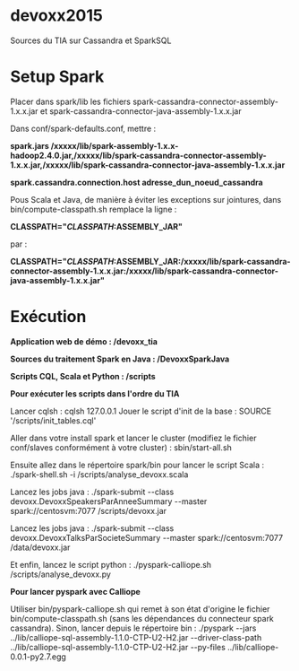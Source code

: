 # devoxx2015
Sources du TIA sur Cassandra et SparkSQL

# Setup Spark
Placer dans spark/lib les fichiers spark-cassandra-connector-assembly-1.x.x.jar et spark-cassandra-connector-java-assembly-1.x.x.jar

Dans conf/spark-defaults.conf, mettre : 

**spark.jars              /xxxxx/lib/spark-assembly-1.x.x-hadoop2.4.0.jar,/xxxxx/lib/spark-cassandra-connector-assembly-1.x.x.jar,/xxxxx/lib/spark-cassandra-connector-java-assembly-1.x.x.jar**

**spark.cassandra.connection.host adresse_dun_noeud_cassandra**

Pous Scala et Java, de manière à éviter les exceptions sur jointures, dans bin/compute-classpath.sh remplace la ligne : 

**CLASSPATH="$CLASSPATH:$ASSEMBLY_JAR"**

par : 

**CLASSPATH="$CLASSPATH:$ASSEMBLY_JAR:/xxxxx/lib/spark-cassandra-connector-assembly-1.x.x.jar:/xxxxx/lib/spark-cassandra-connector-java-assembly-1.x.x.jar"**

# Exécution

**Application web de démo : /devoxx_tia**

**Sources du traitement Spark en Java : /DevoxxSparkJava**

**Scripts CQL, Scala et Python : /scripts**

**Pour exécuter les scripts dans l'ordre du TIA**

Lancer cqlsh : cqlsh 127.0.0.1
Jouer le script d'init de la base : SOURCE '/scripts/init_tables.cql'

Aller dans votre install spark et lancer le cluster (modifiez le fichier conf/slaves conformément à votre cluster) : sbin/start-all.sh

Ensuite allez dans le répertoire spark/bin pour lancer le script Scala : ./spark-shell.sh -i /scripts/analyse_devoxx.scala

Lancez les jobs java : ./spark-submit --class devoxx.DevoxxSpeakersParAnneeSummary --master spark://centosvm:7077 /scripts/devoxx.jar

Lancez les jobs java : ./spark-submit --class devoxx.DevoxxTalksParSocieteSummary --master spark://centosvm:7077 /data/devoxx.jar

Et enfin, lancez le script python : ./pyspark-calliope.sh /scripts/analyse_devoxx.py 

**Pour lancer pyspark avec Calliope**

Utiliser bin/pyspark-calliope.sh qui remet à son état d'origine le fichier bin/compute-classpath.sh (sans les dépendances du connecteur spark cassandra).
Sinon, lancer depuis le répertoire bin : ./pyspark --jars ../lib/calliope-sql-assembly-1.1.0-CTP-U2-H2.jar --driver-class-path ../lib/calliope-sql-assembly-1.1.0-CTP-U2-H2.jar  --py-files ../lib/calliope-0.0.1-py2.7.egg
